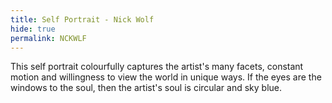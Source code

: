 ```yaml
---
title: Self Portrait - Nick Wolf
hide: true
permalink: NCKWLF
---
```


This self portrait colourfully captures the artist's many facets, constant motion and willingness to view the world in unique ways. If the eyes are the windows to the soul, then the artist's soul is circular and sky blue.
